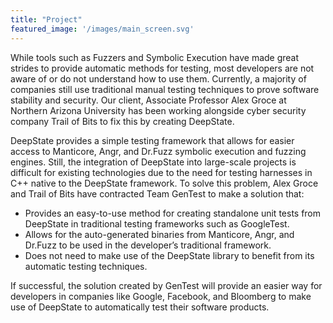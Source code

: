 ```yaml
---
title: "Project"
featured_image: '/images/main_screen.svg'
---
```


While tools such as Fuzzers and Symbolic Execution have made great strides to provide automatic methods for testing, most developers are not aware of or do not understand how to use them. Currently, a majority of companies still use traditional manual testing techniques to prove software stability and security. Our client, Associate Professor Alex Groce at Northern Arizona University has been working alongside cyber security company Trail of Bits to fix this by creating DeepState.

DeepState provides a simple testing framework that allows for easier access to Manticore, Angr, and Dr.Fuzz symbolic execution and fuzzing engines. Still, the integration of DeepState into large-scale projects is difficult for existing technologies due to the need for testing harnesses in C++ native to the DeepState framework. To solve this problem, Alex Groce and Trail of Bits have contracted Team GenTest to make a solution that:


  * Provides an easy-to-use method for creating standalone unit tests from DeepState in traditional testing frameworks such as GoogleTest.
  * Allows for the auto-generated binaries from Manticore, Angr, and Dr.Fuzz to be used in the developer’s traditional framework.
  * Does not need to make use of the DeepState library to benefit from its automatic testing techniques. 

If successful, the solution created by GenTest will provide an easier way for developers in companies like Google, Facebook, and Bloomberg to make use of DeepState to automatically test their software products.
